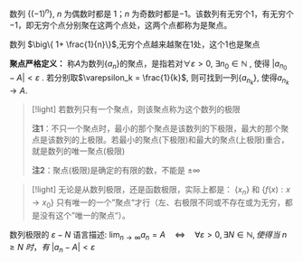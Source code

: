 

数列 $\big\{(-1)^n\big\}$, $n$ 为偶数时都是 $1$；$n$ 为奇数时都是$-1$。该数列有无穷个$1$，有无穷个 $-1$，即无穷个点分别聚在这两个点处，这两个点都称为是聚点。

数列 $\big\{ 1+ \frac{1}{n}\}$,无穷个点越来越聚在$1$处，这个$1$也是聚点

**聚点严格定义：**
称$A$为数列$\{a_n\}$的聚点，是指若对$\forall \varepsilon>0$, $\exists n_0 \in \mathbb{N}$ , 使得 $|a_{n_0}-A|<\varepsilon$ . 若分别取$\varepsilon_k = \frac{1}{k}$, 则可找到一列$\{a_{n_k}\}$, 使得$a_{n_k} \rightarrow A$.



> [!light]
> 若数列只有一个聚点，则该聚点称为这个数列的极限
> 
> **注1**：不只一个聚点时，最小的那个聚点是该数列的下极限，最大的那个聚点是该数列的上极限。若最小的聚点(下极限)和最大的聚点(上极限)重合，就是数列的唯一聚点(极限)
> 
> **注2**：聚点(极限)是确定的有限的数，不能是 $\pm \infty$


> [!light]
> 无论是从数列极限，还是函数极限，实际上都是： $\{x_n\}$ 和 $\{f(x): x \to x_0\}$ 只有唯一的一个”聚点“才行（左、右极限不同或不存在或为无穷，都是没有这个”唯一的聚点“）。



数列极限的 $\varepsilon -N$ 语言描述:
$\lim_{n \to \infty} a_n = A \quad \Longleftrightarrow \quad \forall \varepsilon > 0, \, \exists N \in \mathbb{N}, 使得当~ n \geq N ~时，有~|a_n - A| < \varepsilon$
